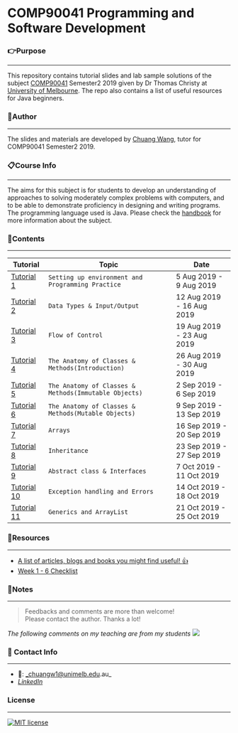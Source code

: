 # COMP90041 Programming and Software Development

### **:point_right:Purpose**
---
This repository contains tutorial slides and lab sample solutions of the subject [COMP90041](https://handbook.unimelb.edu.au/2019/subjects/comp90041) Semester2 2019 given by Dr Thomas Christy at [University of Melbourne](https://www.unimelb.edu.au/). The repo also contains a list of useful resources for Java beginners.

### **:running:Author**
---
The slides and materials are developed by [Chuang Wang](https://www.linkedin.com/in/chuangw/), tutor for COMP90041 Semester2 2019.

### **:clipboard:Course Info**
---
The aims for this subject is for students to develop an understanding of approaches to solving moderately complex problems with computers, and to be able to demonstrate proficiency in designing and writing programs. The programming language used is Java. Please check the [handbook](https://handbook.unimelb.edu.au/2019/subjects/comp90041) for more information about the subject.

### **:bookmark_tabs:Contents**
---

| Tutorial | Topic | Date |
| ------ | ------ |-----|
| [Tutorial 1](https://github.com/chuangw46/COMP90041_Tutorial/blob/master/tutorial%201/comp90041_tute1Slides.pdf) | `Setting up environment and Programming Practice`  | 5 Aug 2019 - 9 Aug 2019
| [Tutorial 2](https://github.com/chuangw46/COMP90041_Tutorial/blob/master/tutorial%202/comp90041_tute2.pdf) | `Data Types & Input/Output` | 12 Aug 2019 - 16 Aug 2019
| [Tutorial 3](https://github.com/chuangw46/COMP90041_Tutorial/blob/master/tutorial%203/comp90041_tute3.pdf) | `Flow of Control` | 19 Aug 2019 - 23 Aug 2019
| [Tutorial 4](https://github.com/chuangw46/COMP90041_Tutorial/blob/master/tutorial%204/comp90041_tute4.pdf) | `The Anatomy of Classes & Methods(Introduction)` | 26 Aug 2019 - 30 Aug 2019
| [Tutorial 5](https://github.com/chuangw46/COMP90041_Tutorial/blob/master/tutorial%205/comp90041_tute5.pdf) | `The Anatomy of Classes & Methods(Immutable Objects)` | 2 Sep 2019 - 6 Sep 2019
| [Tutorial 6](https://github.com/chuangw46/COMP90041_Tutorial/blob/master/tutorial%206/comp90041_tute6.pdf) | `The Anatomy of Classes & Methods(Mutable Objects)` | 9 Sep 2019 - 13 Sep 2019
| [Tutorial 7](https://github.com/chuangw46/COMP90041_Tutorial/blob/master/tutorial%207/comp90041_tute7.pdf) | `Arrays` | 16 Sep 2019 - 20 Sep 2019
| [Tutorial 8](https://github.com/chuangw46/COMP90041_Tutorial/blob/master/tutorial%208/comp90041_tute8.pdf) | `Inheritance` | 23 Sep 2019 - 27 Sep 2019
| [Tutorial 9](https://github.com/chuangw46/COMP90041_Tutorial/blob/master/tutorial%209/comp90041_tute9.pdf) | `Abstract class & Interfaces` | 7 Oct 2019 - 11 Oct 2019
| [Tutorial 10](https://github.com/chuangw46/COMP90041_Tutorial/blob/master/tutorial%2010/comp90041_tute10.pdf) | `Exception handling and Errors` | 14 Oct 2019 - 18 Oct 2019
| [Tutorial 11](https://github.com/chuangw46/COMP90041_Tutorial/blob/master/tutorial%2011/comp90041_tute11.pdf) | `Generics and ArrayList` | 21 Oct 2019 - 25 Oct 2019

### **:file_folder:Resources**
---
 - [A list of articles, blogs and books you might find useful! :thumbsup:](https://github.com/chuangw46/COMP90041_Tutorial/blob/master/resources/readings.md)
 - [Week 1 - 6 Checklist](https://github.com/chuangw46/COMP90041_Tutorial/blob/master/resources/COMP90041%20Week1%20-%206%20Summary.pdf)

### **:page_facing_up:Notes**
---
>Feedbacks and comments are more than welcome!\
>Please contact the author. Thanks a lot!

*The following comments on my teaching are from my students*
![](https://github.com/chuangw46/COMP90041_Tutorial/blob/master/resources/Student%20Feedback.png)

### **:email: Contact Info**
---
- :e-mail:: _chuangw1@unimelb.edu.au_
- [_LinkedIn_](https://www.linkedin.com/in/chuangw)

### **License**
---
[![MIT license](https://img.shields.io/badge/License-MIT-blue.svg)](https://github.com/chuangw46/COMP90041_Tutorial/blob/master/LICENSE)
